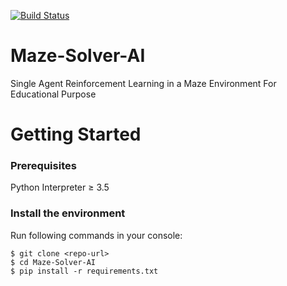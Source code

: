 [![Build Status](https://travis-ci.com/Ja721kai/Maze-Solver-AI.svg?branch=master)](https://travis-ci.com/Ja721kai/Maze-Solver-AI)
# Maze-Solver-AI
Single Agent Reinforcement Learning in a Maze Environment For Educational Purpose

# Getting Started
### Prerequisites
Python Interpreter ≥ 3.5 <br/>

### Install the environment
Run following commands in your console:
```
$ git clone <repo-url>
$ cd Maze-Solver-AI
$ pip install -r requirements.txt 
```
